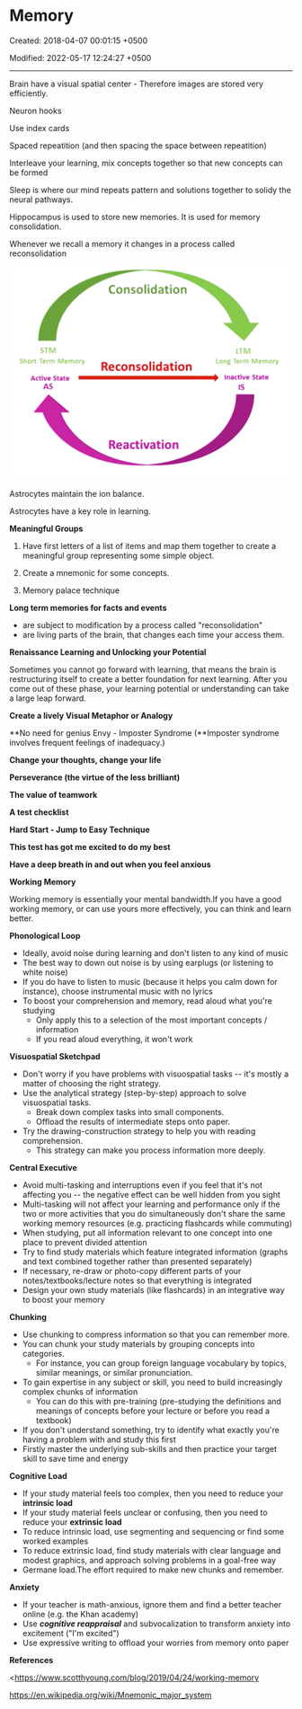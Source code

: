 # Memory

Created: 2018-04-07 00:01:15 +0500

Modified: 2022-05-17 12:24:27 +0500

---

Brain have a visual spatial center - Therefore images are stored very efficiently.

Neuron hooks

Use index cards

Spaced repeatition (and then spacing the space between repeatition)

Interleave your learning, mix concepts together so that new concepts can be formed

Sleep is where our mind repeats pattern and solutions together to solidy the neural pathways.



Hippocampus is used to store new memories. It is used for memory consolidation.

Whenever we recall a memory it changes in a process called reconsolidation



![STM Short Term Memory Consolidation LTM Long Term Memory Reconsolidation Active State Inactive State AS Reactivation IS ](media/Learning---Intro_Memory-image1.png)

Astrocytes maintain the ion balance.

Astrocytes have a key role in learning.



**Meaningful Groups**

1.  Have first letters of a list of items and map them together to create a meaningful group representing some simple object.

2.  Create a mnemonic for some concepts.

3.  Memory palace technique



**Long term memories for facts and events**
-   are subject to modification by a process called "reconsolidation"
-   are living parts of the brain, that changes each time your access them.



**Renaissance Learning and Unlocking your Potential**

Sometimes you cannot go forward with learning, that means the brain is restructuring itself to create a better foundation for next learning. After you come out of these phase, your learning potential or understanding can take a large leap forward.



**Create a lively Visual Metaphor or Analogy**



**No need for genius Envy - Imposter Syndrome (**Imposter syndrome involves frequent feelings of inadequacy.)



**Change your thoughts, change your life**



**Perseverance (the virtue of the less brilliant)**



**The value of teamwork**



**A test checklist**



**Hard Start - Jump to Easy Technique**



**This test has got me excited to do my best**



**Have a deep breath in and out when you feel anxious**



**Working Memory**

Working memory is essentially your mental bandwidth.If you have a good working memory, or can use yours more effectively, you can think and learn better.



**Phonological Loop**
-   Ideally, avoid noise during learning and don't listen to any kind of music
-   The best way to down out noise is by using earplugs (or listening to white noise)
-   If you do have to listen to music (because it helps you calm down for instance), choose instrumental music with no lyrics
-   To boost your comprehension and memory, read aloud what you're studying
    -   Only apply this to a selection of the most important concepts / information
    -   If you read aloud everything, it won't work



**Visuospatial Sketchpad**
-   Don't worry if you have problems with visuospatial tasks -- it's mostly a matter of choosing the right strategy.
-   Use the analytical strategy (step-by-step) approach to solve visuospatial tasks.
    -   Break down complex tasks into small components.
    -   Offload the results of intermediate steps onto paper.
-   Try the drawing-construction strategy to help you with reading comprehension.
    -   This strategy can make you process information more deeply.



**Central Executive**
-   Avoid multi-tasking and interruptions even if you feel that it's not affecting you -- the negative effect can be well hidden from you sight
-   Multi-tasking will not affect your learning and performance only if the two or more activities that you do simultaneously don't share the same working memory resources (e.g. practicing flashcards while commuting)
-   When studying, put all information relevant to one concept into one place to prevent divided attention
-   Try to find study materials which feature integrated information (graphs and text combined together rather than presented separately)
-   If necessary, re-draw or photo-copy different parts of your notes/textbooks/lecture notes so that everything is integrated
-   Design your own study materials (like flashcards) in an integrative way to boost your memory



**Chunking**
-   Use chunking to compress information so that you can remember more.
-   You can chunk your study materials by grouping concepts into categories.
    -   For instance, you can group foreign language vocabulary by topics, similar meanings, or similar pronunciation.
-   To gain expertise in any subject or skill, you need to build increasingly complex chunks of information
    -   You can do this with pre-training (pre-studying the definitions and meanings of concepts before your lecture or before you read a textbook)
-   If you don't understand something, try to identify what exactly you're having a problem with and study this first
-   Firstly master the underlying sub-skills and then practice your target skill to save time and energy



**Cognitive Load**
-   If your study material feels too complex, then you need to reduce your **intrinsic load**
-   If your study material feels unclear or confusing, then you need to reduce your **extrinsic load**
-   To reduce intrinsic load, use segmenting and sequencing or find some worked examples
-   To reduce extrinsic load, find study materials with clear language and modest graphics, and approach solving problems in a goal-free way
-   Germane load.The effort required to make new chunks and remember.



**Anxiety**
-   If your teacher is math-anxious, ignore them and find a better teacher online (e.g. the Khan academy)
-   Use ***cognitive reappraisal*** and subvocalization to transform anxiety into excitement ("I'm excited")
-   Use expressive writing to offload your worries from memory onto paper



**References**

<https://www.scotthyoung.com/blog/2019/04/24/working-memory

<https://en.wikipedia.org/wiki/Mnemonic_major_system>





